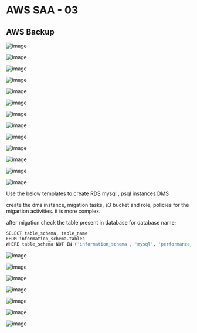 # AWS SAA - 03
## AWS Backup
![image](https://github.com/user-attachments/assets/b1484b52-bdc3-438e-b1e7-d3ecb6a664e6)

![image](https://github.com/user-attachments/assets/3b7a66eb-0815-4fdc-913f-daafeef72acf)

![image](https://github.com/user-attachments/assets/ae8f5d9a-cb7f-4678-99d0-b6a1b39cac37)

![image](https://github.com/user-attachments/assets/656c5e38-ff53-4197-a8f7-c8933800a6dd)

![image](https://github.com/user-attachments/assets/c73142dd-3b7a-4fde-82e4-5b0ff4b2eb4b)

![image](https://github.com/user-attachments/assets/ef5c3e1a-15f2-43bd-b310-91071786ee2a)

![image](https://github.com/user-attachments/assets/5eae2c45-55b5-4087-840f-f7920d2738c8)

![image](https://github.com/user-attachments/assets/6d82ad92-dc59-47bd-ac7f-da5a6bf2e3b5)

![image](https://github.com/user-attachments/assets/0cb00bf0-a265-41a5-a73c-f3f0a5012098)

![image](https://github.com/user-attachments/assets/a1815208-8e91-49f8-bee5-b08473ab5fca)

![image](https://github.com/user-attachments/assets/0d9e4754-8269-4be2-b25e-99f395794160)

![image](https://github.com/user-attachments/assets/2604f98d-01ea-4520-a4a2-f09c7101ef42)

![image](https://github.com/user-attachments/assets/d8fe5295-ddc8-4ba6-b274-52f1bb4c146d)

Use the below templates to create RDS mysql , psql instances
<a href="https://github.com/ExamProCo/AWS-Examples/tree/main/dms/serverless"> DMS</a>

create the dms instance, migation tasks, s3 bucket and role, policies for the migartion activities. it is more complex.

after migation check the table present in database for database name;
```sh
SELECT table_schema, table_name
FROM information_schema.tables
WHERE table_schema NOT IN ('information_schema', 'mysql', 'performance_schema', 'sys');
```


![image](https://github.com/user-attachments/assets/ac9679a6-93b5-4eae-a9ab-414e0422ffd6)

![image](https://github.com/user-attachments/assets/95eb8dcb-feaa-46f2-8d29-35d207a47c05)

![image](https://github.com/user-attachments/assets/8e757ffb-545b-4cf8-aacf-4ef460ec5722)

![image](https://github.com/user-attachments/assets/6baffae4-0f75-4394-9f40-1ef95480b96a)

![image](https://github.com/user-attachments/assets/ad6ce477-33c3-4d25-9e6e-0f09766a7be0)

![image](https://github.com/user-attachments/assets/99790733-3bc4-4a25-8df7-f53c95f20fdb)

![image](https://github.com/user-attachments/assets/5b2b7e83-91f5-4b32-b589-f3eebd003227)














